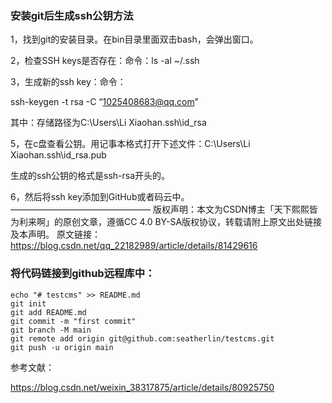 ### 安装git后生成ssh公钥方法



1，找到git的安装目录。在bin目录里面双击bash，会弹出窗口。

2，检查SSH keys是否存在：命令：ls -al ~/.ssh

3，生成新的ssh key：命令：

ssh-keygen -t rsa -C “1025408683@qq.com” 

其中：存储路径为C:\Users\Li Xiaohan\.ssh\id_rsa

5，在c盘查看公钥。用记事本格式打开下述文件：C:\Users\Li Xiaohan\.ssh\id_rsa.pub

生成的ssh公钥的格式是ssh-rsa开头的。

6，然后将ssh key添加到GitHub或者码云中。
————————————————
版权声明：本文为CSDN博主「天下熙熙皆为利来啊」的原创文章，遵循CC 4.0 BY-SA版权协议，转载请附上原文出处链接及本声明。
原文链接：https://blog.csdn.net/qq_22182989/article/details/81429616





### 将代码链接到github远程库中：

```
echo "# testcms" >> README.md
git init
git add README.md
git commit -m "first commit"
git branch -M main
git remote add origin git@github.com:seatherlin/testcms.git
git push -u origin main
```



参考文献：

https://blog.csdn.net/weixin_38317875/article/details/80925750